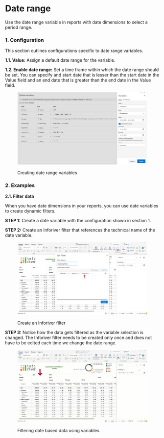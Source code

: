 # Date range

Use the date range variable in reports with date dimensions to select a period range.

### 1. Configuration <a href="#id-1.-configuration" id="id-1.-configuration"></a>

This section outlines configurations specific to date range variables.

**1.1. Value:** Assign a default date range for the variable.

**1.2. Enable date range:** Set a time frame within which the date range should be set. You can specify and start date that is lesser than the start date in the Value field and an end date that is greater than the end date in the Value field.

<figure><img src="../../../.gitbook/assets/image (3) (19).png" alt=""><figcaption><p>Creating date range variables</p></figcaption></figure>

### 2. Examples <a href="#id-2.-examples" id="id-2.-examples"></a>

**2.1. Filter data**

When you have date dimensions in your reports, you can use date variables to create dynamic filters.

**STEP 1:** Create a date variable with the configuration shown in section 1.

**STEP 2:** Create an Inforiver filter that references the technical name of the date variable.

<figure><img src="../../../.gitbook/assets/image (1179).png" alt=""><figcaption><p>Create an Inforiver filter</p></figcaption></figure>

**STEP 3:** Notice how the data gets filtered as the variable selection is changed. The Inforiver filter needs to be created only once and does not have to be edited each time we change the date range.

<figure><img src="../../../.gitbook/assets/Untitled Project (15).gif" alt=""><figcaption><p>Filtering date based data using variables</p></figcaption></figure>
